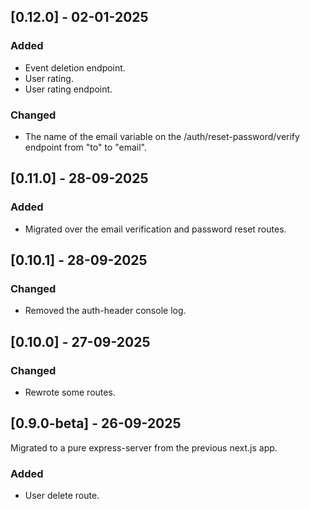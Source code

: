 ## [0.12.0] - 02-01-2025

### Added

- Event deletion endpoint.
- User rating.
- User rating endpoint.

### Changed

- The name of the email variable on the /auth/reset-password/verify endpoint from "to" to "email".

## [0.11.0] - 28-09-2025

### Added

- Migrated over the email verification and password reset routes.

## [0.10.1] - 28-09-2025

### Changed

- Removed the auth-header console log.

## [0.10.0] - 27-09-2025

### Changed

- Rewrote some routes.

## [0.9.0-beta] - 26-09-2025

Migrated to a pure express-server from the previous next.js app.

### Added

- User delete route.
